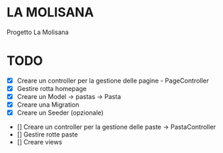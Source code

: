 # LA MOLISANA

Progetto La Molisana

# TODO

-   [x] Creare un controller per la gestione delle pagine - PageController
-   [x] Gestire rotta homepage
-   [x] Creare un Model -> pastas -> Pasta
-   [x] Creare una Migration
-   [x] Creare un Seeder (opzionale)
-   [] Creare un controller per la gestione delle paste -> PastaController
-   [] Gestire rotte paste
-   [] Creare views
